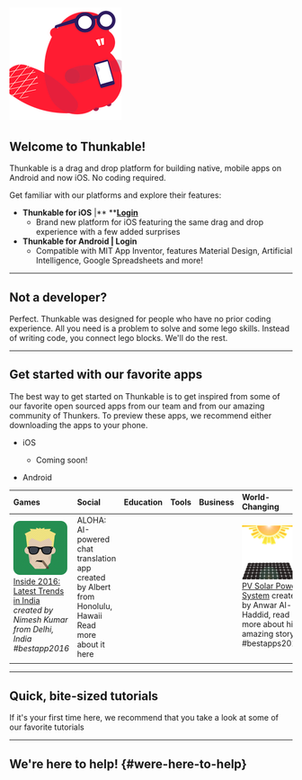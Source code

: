 ## 

## ![](/assets/logo-beaver.png)

## Welcome to Thunkable!

Thunkable is a drag and drop platform for building native, mobile apps on Android and now iOS. No coding required.

Get familiar with our platforms and explore their features:

* **Thunkable for iOS** \|** **[**Login**](https://ios.thunkable.com/#/login?_k=ptmhad)
  * Brand new platform for iOS featuring the same drag and drop experience with a few added surprises
* **Thunkable for Android **\|** Login**
  * Compatible with MIT App Inventor, features Material Design, Artificial Intelligence, Google Spreadsheets and more!

---

## Not a developer?

Perfect.  Thunkable was designed for people who have no prior coding experience. All you need is a problem to solve and some lego skills. Instead of writing code, you connect lego blocks. We'll do the rest.

---

## Get started with our favorite apps

The best way to get started on Thunkable is to get inspired from some of our favorite open sourced apps from our team and from our amazing community of Thunkers.  To preview these apps, we recommend either downloading the apps to your phone.

* iOS

  * Coming soon!

* Android

| Games | Social | Education | Tools | Business | World-Changing |
| :--- | :--- | :--- | :--- | :--- | :--- |
| ![](/assets/inside2016.png)          [Inside 2016: Latest Trends in India](https://goo.gl/TF1vAV) _created by Nimesh Kumar from Delhi, India \#bestapp2016_ | ALOHA: AI-powered chat translation app created by Albert from Honolulu, Hawaii Read more about it here |  |  |  | ![](/assets/pvsolar.png) [ PV Solar Power System](https://goo.gl/rcBXOW) created by Anwar Al-Haddid, read more about his amazing story \#bestapps2016 |
|  |  |  |  |  |  |

---

## Quick, bite-sized tutorials

If it's your first time here, we recommend that you take a look at some of our favorite tutorials

---

## We're here to help! {#were-here-to-help}



